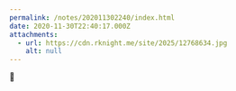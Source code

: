 ```yaml
---
permalink: /notes/202011302240/index.html
date: 2020-11-30T22:40:17.000Z
attachments:
  - url: https://cdn.rknight.me/site/2025/12768634.jpg
    alt: null
---
```


🖕
